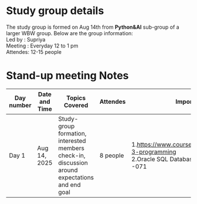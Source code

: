 # Study group details
The study group is formed on Aug 14th from <b>Python&AI</b> sub-group of a larger WBW group. Below are the group information:<br>
Led by : Supriya<br>
Meeting : Everyday 12 to 1 pm<br>
Attendes: 12-15 people<br>

# Stand-up meeting Notes

| Day number | Date and Time | Topics Covered | Attendes | Important links/info | 
|------------|---------------|----------------|----------|----------------------|
| Day 1 | Aug 14, 2025 | Study-group formation, interested members check-in, discussion around expectations and end goal | 8 people | 1.https://www.coursera.org/specializations/python-3-programming <br> 2.Oracle SQL Database Associate Certification 1z0 -071 |
